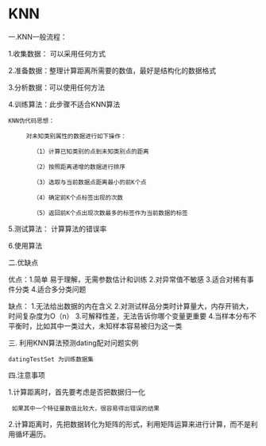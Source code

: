 # KNN

一.KNN一般流程：

1.收集数据： 可以采用任何方式

2.准备数据：整理计算距离所需要的数值，最好是结构化的数据格式

3.分析数据：可以使用任何方法

4.训练算法：此步骤不适合KNN算法

    KNN伪代码思想：
      
         对未知类别属性的数据进行如下操作：
      
           （1）计算已知类别的点到未知类别点的距离
      
           （2）按照距离递增的数据进行排序
      
           （3）选取与当前数据点距离最小的前K个点
        
           （4）确定前K个点标签出现的次数
      
           （5）返回前K个点出现次数最多的标签作为当前数据的标签

5.测试算法： 计算算法的错误率

6.使用算法

二.优缺点
   
   优点：1.简单 易于理解，无需参数估计和训练
        2.对异常值不敏感
        3.适合对稀有事件分类
        4.适合多分类问题
    
   缺点： 1.无法给出数据的内在含义
         2.对测试样品分类时计算量大，内存开销大，时间复杂度为O（n）
         3.可解释性差，无法告诉你哪个变量更重要
         4.当样本分布不平衡时，比如其中一类过大，未知样本容易被归为这一类

三. 利用KNN算法预测dating配对问题实例
    
    datingTestSet 为训练数据集

四.注意事项

   1.计算距离时，首先要考虑是否把数据归一化
   
     如果其中一个特征量数值比较大，很容易得出错误的结果
    
   2.计算距离时，先把数据转化为矩阵的形式，利用矩阵运算来进行计算，而不是利用循坏遍历。
    

